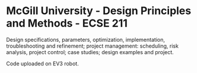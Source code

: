 # McGill University - Design Principles and Methods - ECSE 211

Design specifications, parameters, optimization, implementation, troubleshooting and refinement; project management: scheduling, risk analysis, project control; case studies; design examples and project.

Code uploaded on EV3 robot.
